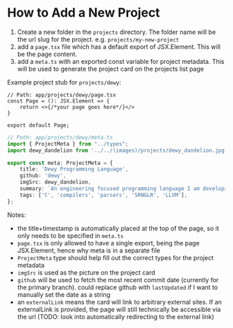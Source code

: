 # How to Add a New Project
1. Create a new folder in the `projects` directory. The folder name will be the url slug for the project. e.g. `projects/my-new-project`
1. add a `page.tsx` file which has a default export of JSX.Element. This will be the page content.
1. add a `meta.ts` with an exported const variable for project metadata. This will be used to generate the project card on the projects list page

Example project stub for `projects/dewy`:

```tsx
// Path: app/projects/dewy/page.tsx
const Page = (): JSX.Element => {
    return <>{/*your page goes here*/}</>
}

export default Page;
```

```ts
// Path: app/projects/dewy/meta.ts
import { ProjectMeta } from "../types";
import dewy_dandelion from '../../(images)/projects/dewy_dandelion.jpg'

export const meta: ProjectMeta = {
    title: 'Dewy Programming Language',
    github: 'dewy',
    imgSrc: dewy_dandelion,
    summary: `An engineering focused programming language I am developing. Leverages a custom SRNGLR parser written entierly in C`,
    tags: ['C', 'compilers', 'parsers', 'SRNGLR', 'LLVM'],
};
```



Notes:
- the title+timestamp is automatically placed at the top of the page, so it only needs to be specified in `meta.ts`
- `page.tsx` is only allowed to have a single export, being the page JSX.Element, hence why meta is in a separate file
- `ProjectMeta` type should help fill out the correct types for the project metadata 
- `imgSrc` is used as the picture on the project card
- `github` will be used to fetch the most recent commit date (currently for the primary branch). could replace github with `lastUpdated` if I want to manually set the date as a string
- an `externalLink` means the card will link to arbitrary external sites. If an externalLink is provided, the page will still technically be accessible via the url (TODO: look into automatically redirecting to the external link)

